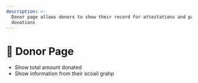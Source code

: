 ```yaml
---
description: >-
  Donor page allows donors to show their record for attestations and past
  donations
---
```


# 🙌 Donor Page

* Show total amount donated
* Show information from their scoail grahp
